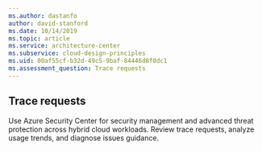 ```yaml
---
ms.author: dastanfo
author: david-stanford
ms.date: 10/14/2019
ms.topic: article
ms.service: architecture-center
ms.subservice: cloud-design-principles
ms.uid: 00af55cf-b32d-49c5-9baf-84446d8f0dc1
ms.assessment_question: Trace requests
---
```

## Trace requests

Use Azure Security Center for security management and advanced threat protection across hybrid cloud workloads. Review trace requests, analyze usage trends, and diagnose issues guidance.
